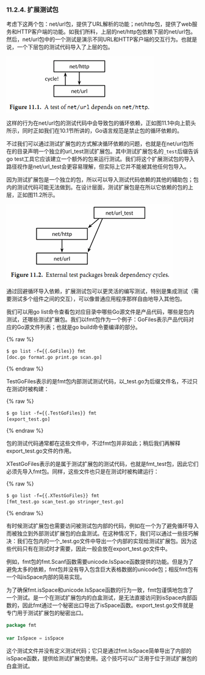 ### 11.2.4. 扩展测试包

考虑下这两个包：net/url包，提供了URL解析的功能；net/http包，提供了web服务和HTTP客户端的功能。如我们所料，上层的net/http包依赖下层的net/url包。然后，net/url包中的一个测试是演示不同URL和HTTP客户端的交互行为。也就是说，一个下层包的测试代码导入了上层的包。

![](../images/ch11-01.png)

这样的行为在net/url包的测试代码中会导致包的循环依赖，正如图11.1中向上箭头所示，同时正如我们在10.1节所讲的，Go语言规范是禁止包的循环依赖的。

不过我们可以通过测试扩展包的方式解决循环依赖的问题，也就是在net/url包所在的目录声明一个独立的url_test测试扩展包。其中测试扩展包名的`_test`后缀告诉go test工具它应该建立一个额外的包来运行测试。我们将这个扩展测试包的导入路径视作是net/url_test会更容易理解，但实际上它并不能被其他任何包导入。

因为测试扩展包是一个独立的包，所以可以导入测试代码依赖的其他的辅助包；包内的测试代码可能无法做到。在设计层面，测试扩展包是在所以它依赖的包的上层，正如图11.2所示。

![](../images/ch11-02.png)

通过回避循环导入依赖，扩展测试包可以更灵活的编写测试，特别是集成测试（需要测试多个组件之间的交互），可以像普通应用程序那样自由地导入其他包。

我们可以用go list命令查看包对应目录中哪些Go源文件是产品代码，哪些是包内测试，还哪些测试扩展包。我们以fmt包作为一个例子：GoFiles表示产品代码对应的Go源文件列表；也就是go build命令要编译的部分。

{% raw %}

```
$ go list -f={{.GoFiles}} fmt
[doc.go format.go print.go scan.go]
```

{% endraw %}

TestGoFiles表示的是fmt包内部测试测试代码，以_test.go为后缀文件名，不过只在测试时被构建：

{% raw %}

```
$ go list -f={{.TestGoFiles}} fmt
[export_test.go]
```

{% endraw %}

包的测试代码通常都在这些文件中，不过fmt包并非如此；稍后我们再解释export_test.go文件的作用。

XTestGoFiles表示的是属于测试扩展包的测试代码，也就是fmt_test包，因此它们必须先导入fmt包。同样，这些文件也只是在测试时被构建运行：

{% raw %}

```
$ go list -f={{.XTestGoFiles}} fmt
[fmt_test.go scan_test.go stringer_test.go]
```

{% endraw %}

有时候测试扩展包也需要访问被测试包内部的代码，例如在一个为了避免循环导入而被独立到外部测试扩展包的白盒测试。在这种情况下，我们可以通过一些技巧解决：我们在包内的一个_test.go文件中导出一个内部的实现给测试扩展包。因为这些代码只有在测试时才需要，因此一般会放在export_test.go文件中。

例如，fmt包的fmt.Scanf函数需要unicode.IsSpace函数提供的功能。但是为了避免太多的依赖，fmt包并没有导入包含巨大表格数据的unicode包；相反fmt包有一个叫isSpace内部的简易实现。

为了确保fmt.isSpace和unicode.IsSpace函数的行为一致，fmt包谨慎地包含了一个测试。是一个在测试扩展包内的白盒测试，是无法直接访问到isSpace内部函数的，因此fmt通过一个秘密出口导出了isSpace函数。export_test.go文件就是专门用于测试扩展包的秘密出口。

```Go
package fmt

var IsSpace = isSpace
```

这个测试文件并没有定义测试代码；它只是通过fmt.IsSpace简单导出了内部的isSpace函数，提供给测试扩展包使用。这个技巧可以广泛用于位于测试扩展包的白盒测试。

